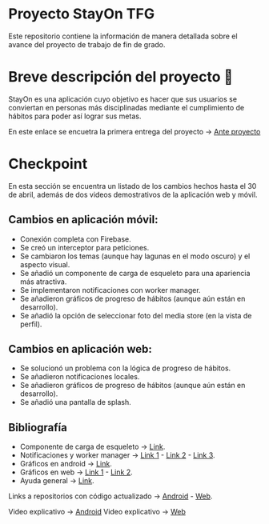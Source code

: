 # Proyecto StayOn TFG

Este repositorio contiene la información de manera detallada sobre el avance del proyecto de trabajo de fin de grado.

# Breve descripción del proyecto 🎯

StayOn es una aplicación cuyo objetivo es hacer que sus usuarios se conviertan en personas más disciplinadas mediante el cumplimiento de hábitos para poder así lograr sus metas.

En este enlace se encuetra la primera entrega del proyecto -> <a href="https://www.notion.so/Anteproyecto-StayOn-1c173949d684802089a7ccfd38d762b4?pvs=4">Ante proyecto</a>

# Checkpoint

En esta sección se encuentra un listado de los cambios hechos hasta el 30 de abril, además de dos videos demostrativos de la aplicación web y móvil.

<h2>Cambios en aplicación móvil:</h2>

- Conexión completa con Firebase.
- Se creó un interceptor para peticiones.
- Se cambiaron los temas (aunque hay lagunas en el modo oscuro) y el aspecto visual.
- Se añadió un componente de carga de esqueleto para una apariencia más atractiva.
- Se implementaron notificaciones con worker manager.
- Se añadieron gráficos de progreso de hábitos (aunque aún están en desarrollo).
- Se añadió la opción de seleccionar foto del media store (en la vista de perfil).

<h2>Cambios en aplicación web:</h2>  

- Se solucionó un problema con la lógica de progreso de hábitos.
- Se añadieron notificaciones locales.
- Se añadieron gráficos de progreso de hábitos (aunque aún están en desarrollo).
- Se añadió una pantalla de splash.

<h2>Bibliografía</h2>

- Componente de carga de esqueleto -> <a href="https://github.com/Faltenreich/SkeletonLayout">Link<a/>.
- Notificaciones y worker manager -> <a href="https://vtsen.hashnode.dev/simple-example-to-use-workmanager-and-notification">Link 1<a/> - <a href="https://www.youtube.com/watch?v=Jw0l5F-HFuk">Link 2<a/> - <a href="https://developer.android.com/codelabs/android-workmanager?hl=es-419#0">Link 3<a/>.
- Gráficos en android -> <a href="https://github.com/PhilJay/MPAndroidChart">Link<a/>.
- Gráficos en web -> <a href="https://www.chartjs.org/docs/latest/getting-started/">Link 1<a/> - <a href="https://www.youtube.com/watch?v=ZWetNrDYK3U">Link 2<a/>.
- Ayuda general -> <a href="https://claude.ai">Link<a/>.

Links a repositorios con código actualizado -> <a href="https://github.com/IgnacioLazZam/StayOn-App/tree/firebase">Android<a/> - <a href="https://github.com/IgnacioLazZam/StayOn-Ionic/tree/firebase">Web<a/>.

Video explicativo -> <a href="">Android<a/>
Video explicativo -> <a href="">Web<a/>
